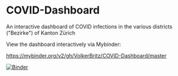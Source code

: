 # COVID-Dashboard
An interactive dashboard of COVID infections in the various districts ("Bezirke") of Kanton Zürich


View the dashboard interactively via Mybinder:

https://mybinder.org/v2/gh/VolkerBritz/COVID-Dashboard/master


 
[![Binder](https://mybinder.org/badge_logo.svg)](https://mybinder.org/v2/gh/VolkerBritz/COVID-Dashboard/master)

